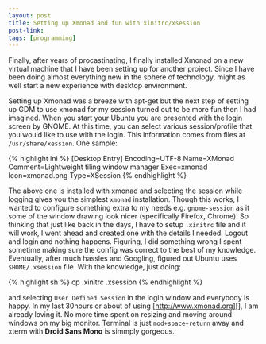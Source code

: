 ```yaml
---
layout: post
title: Setting up Xmonad and fun with xinitrc/xsession
post-link:
tags: [programming]
---
```

Finally, after years of procastinating, I finally installed Xmonad on a
new virtual machine that I have been setting up for another project.
Since I have been doing almost everything new in the sphere of
technology, might as well start a new experience with desktop
environment.

Setting up Xmonad was a breeze with apt-get but the next step of setting
up GDM to use xmonad for my session turned out to be more fun then I had
imagined. When you start your Ubuntu you are presented with the login
screen by GNOME. At this time, you can select various session/profile
that you would like to use with the login. This information comes from
files at `/usr/share/xession`. One sample:

{% highlight ini %}
[Desktop Entry]
Encoding=UTF-8
Name=XMonad
Comment=Lightweight tiling window manager
Exec=xmonad
Icon=xmonad.png
Type=XSession
{% endhighlight %}


The above one is installed with xmonad and selecting the session while
logging gives you the simplest `xmonad` installation. Though this works,
I wanted to configure something extra to my needs e.g. `gnome-session`
as it some of the window drawing look nicer (specifically Firefox,
Chrome). So thinking that just like back in the days, I have to setup
`.xinitrc` file and it will work, I went ahead and created one with the
details I needed. Logout and login and nothing happens. Figuring, I did
something wrong I spent sometime making sure the config was correct to
the best of my knowledge. Eventually, after much hassles and Googling,
figured out Ubuntu uses `$HOME/.xsession` file. With the knowledge, just
doing:

{% highlight sh %}
cp .xinitrc .xsession
{% endhighlight %}

and selecting `User Defined Session` in the login window and everybody
is happy. In my last 30hours or about of using
[http://www.xmonad.org][], I am already loving it. No more time
spent on resizing and moving around windows on my big monitor. Terminal
is just `mod+space+return` away and xterm with **Droid Sans Mono** is
simmply gorgeous.

  [http://www.xmonad.org]: http://www.xmonad.org
  [http://www.xmonad.org]: xmonad
